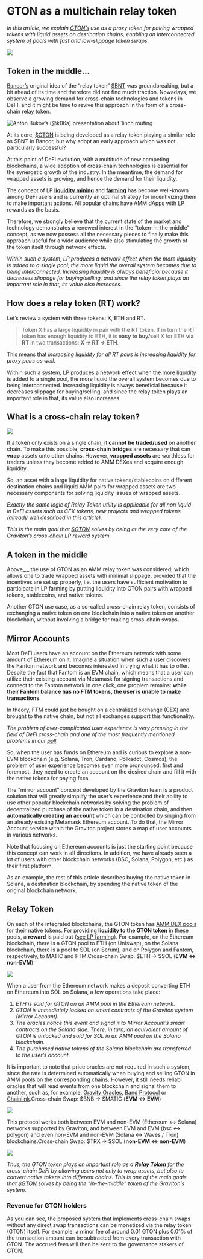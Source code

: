 # GTON as a multichain relay token

_In this article, we explain_ [_GTON’s_](https://v1.graviton.one/gton) _use as a proxy token for pairing wrapped tokens with liquid assets on destination chains, enabling an interconnected system of pools with fast and low-slippage token swaps._

![](https://miro.medium.com/max/1400/0*D-D6QtEk-zShHTVA)

## Token in the middle… <a id="6e59"></a>

[Bancor’s](https://storage.googleapis.com/website-bancor/2018/04/01ba8253-bancor_protocol_whitepaper_en.pdf) original idea of the “relay token” [$BNT](https://www.coingecko.com/en/coins/bancor-network#markets) was groundbreaking, but a bit ahead of its time and therefore did not find much traction. Nowadays, we observe a growing demand for cross-chain technologies and tokens in DeFI, and it might be time to revive this approach in the form of a cross-chain relay token.

![Anton Bukov&#x2019;s \(@k06a\) presentation about 1inch routing](https://miro.medium.com/max/1400/0*Q_Hmxd9AbvqdEApy)

At its core, [$GTON](https://www.coingecko.com/en/coins/graviton#markets) is being developed as a relay token playing a similar role as $BNT in Bancor, but why adopt an early approach which was not particularly successful?

At this point of DeFi evolution, with a multitude of new competing blockchains, a wide adoption of cross-chain technologies is essential for the synergetic growth of the industry. In the meantime, the demand for wrapped assets is growing, and hence the demand for their liquidity.

The concept of LP [**liquidity mining**](https://www.youtube.com/watch?v=cizLhxSKrAc) and [**farming**](https://www.youtube.com/watch?v=ClnnLI1SClA) has become well-known among DeFi users and is currently an optimal strategy for incentivizing them to make important actions. All popular chains have AMM dApps with LP rewards as the basis.

Therefore, we strongly believe that the current state of the market and technology demonstrates a renewed interest in the “token-in-the-middle” concept, as we now possess all the necessary pieces to finally make this approach useful for a wide audience while also stimulating the growth of the token itself through network effects.

_Within such a system, LP produces a network effect when the more liquidity is added to a single pool, the more liquid the overall system becomes due to being interconnected. Increasing liquidity is always beneficial because it decreases slippage for buying/selling, and since the relay token plays an important role in that, its value also increases._

## How does a relay token \(RT\) work? <a id="6093"></a>

Let’s review a system with three tokens: X, ETH and RT.

> Token X has a large liquidity in pair with the RT token. If in turn the RT token has enough liquidity to ETH, it is **easy to buy/sell** X for ETH **via RT** in two transactions: **X -&gt; RT -&gt; ETH**.

This means that _increasing liquidity for all RT pairs is increasing liquidity for proxy pairs as well_.

Within such a system, LP produces a network effect when the more liquidity is added to a single pool, the more liquid the overall system becomes due to being interconnected. Increasing liquidity is always beneficial because it decreases slippage for buying/selling, and since the relay token plays an important role in that, its value also increases.

## What is a cross-chain relay token? <a id="618f"></a>

![](https://miro.medium.com/max/1400/0*lpADx8MpBJMjVUso)

If a token only exists on a single chain, it **cannot be traded/used** on another chain. To make this possible, **cross-chain bridges** are necessary that can **wrap** assets onto other chains. However, **wrapped assets** are worthless for traders unless they become added to AMM DEXes and acquire enough liquidity.

So, an asset with a large liquidity for native tokens/stablecoins on different destination chains and liquid AMM pairs for wrapped assets are two necessary components for solving liquidity issues of wrapped assets.

_Exactly the same logic of Relay Token utility is applicable for all non liquid in DeFi assets such as CEX tokens, new projects and wrapped tokens \(already well described in this article\)._

_This is the main goal that_ [_$GTON_](https://v1.graviton.one/gton) _solves by being at the very core of the Graviton’s cross-chain LP reward system._

## A token in the middle <a id="f98b"></a>

Above_,_ the use of GTON as an AMM relay token was considered, which allows one to trade wrapped assets with minimal slippage, provided that the incentives are set up properly, i.e. the users have sufficient motivation to participate in LP farming by putting liquidity into GTON pairs with wrapped tokens, stablecoins, and native tokens.

Another GTON use case, as a so-called cross-chain relay token, consists of exchanging a native token on one blockchain into a native token on another blockchain, without involving a bridge for making cross-chain swaps.

## Mirror Accounts <a id="75a1"></a>

Most DeFi users have an account on the Ethereum network with some amount of Ethereum on it. Imagine a situation when such a user discovers the Fantom network and becomes interested in trying what it has to offer. Despite the fact that Fantom is an EVM chain, which means that a user can utilize their existing account via Metamask for signing transactions and connect to the Fantom network in one click, one problem remains: **while their Fantom balance has no FTM tokens, the user is unable to make transactions**.

In theory, FTM could just be bought on a centralized exchange \(CEX\) and brought to the native chain, but not all exchanges support this functionality.

_The problem of over-complicated user experience is very pressing in the field of DeFi cross-chain and one of the most frequently mentioned problems in our_ [_poll_](https://twitter.com/OneGraviton/status/1408090152799453193?s=20)_._

So, when the user has funds on Ethereum and is curious to explore a non-EVM blockchain \(e.g. Solana, Tron, Cardano, Polkadot, Cosmos\), the problem of user experience becomes even more pronounced: first and foremost, they need to create an account on the desired chain and fill it with the native tokens for paying fees.

The “mirror account” concept developed by the Graviton team is a product solution that will greatly simplify the user’s experience and their ability to use other popular blockchain networks by solving the problem of decentralized purchase of the native token in a destination chain, and then **automatically creating an account** which can be controlled by singing from an already existing Metamask Ethereum account. To do that, the Mirror Account service within the Graviton project stores a map of user accounts in various networks.

Note that focusing on Ethereum accounts is just the starting point because this concept can work in all directions. In addition, we have already seen a lot of users with other blockchain networks \(BSC, Solana, Polygon, etc.\) as their first platform.

As an example, the rest of this article describes buying the native token in Solana, a destination blockchain, by spending the native token of the original blockchain network.

## Relay Token <a id="107f"></a>

On each of the integrated blockchains, the GTON token has [AMM DEX pools](https://www.youtube.com/watch?v=cizLhxSKrAc) for their native tokens. For providing **liquidity to the GTON token** in these pools, a **reward** is paid out \([see LP farming](https://forum.graviton.one/t/staking-farming-allocations-distribution/51/14)\). For example, on the Ethereum blockchain, there is a GTON pool to ETH \(on Uniswap\), on the Solana blockchain, there is a pool to SOL \(on Serum\), and on Polygon and Fantom, respectively, to MATIC and FTM.Cross-chain Swap: $ETH -&gt; $SOL \(**EVM &lt;-&gt; non-EVM**\)

![](https://miro.medium.com/max/1400/1*ekcAUaplIOxlWLeSCIRzgA@2x.png)

When a user from the Ethereum network makes a deposit converting ETH on Ethereum into SOL on Solana, a few operations take place:

1. _ETH is sold for GTON on an AMM pool in the Ethereum network._
2. _GTON is immediately locked on smart contracts of the Graviton system \(Mirror Account\)._
3. _The oracles notice this event and signal it to Mirror Account’s smart contracts on the Solana side. There, in turn, an equivalent amount of GTON is unlocked and sold for SOL in an AMM pool on the Solana blockchain._
4. _The purchased native tokens of the Solana blockchain are transferred to the user’s account._

It is important to note that price oracles are not required in such a system, since the rate is determined automatically when buying and selling GTON in AMM pools on the corresponding chains. However, it still needs reliabl oracles that will read events from one blockchain and signal them to another, such as, for example, [Gravity Oracles](https://gravity.tech/), [Band Protocol](https://bandprotocol.com/) or [Chainlink](https://chain.link/).Cross-chain Swap: $BNB -&gt; $MATIC \(**EVM &lt;-&gt; EVM**\)

![](https://miro.medium.com/max/1400/0*shLUnaI2M-TVT9cU)

This protocol works both between EVM and non-EVM \(Ethereum &lt;-&gt; Solana\) networks supported by Graviton, and between EVM and EVM \(bsc &lt;-&gt; polygon\) and even non-EVM and non-EVM \(Solana &lt;-&gt; Waves / Tron\) blockchains.Cross-chain Swap: $TRX -&gt; $SOL \(**non-EVM &lt;-&gt; non-EVM**\)

![](https://miro.medium.com/max/1400/1*3tjUHZU9IWPkrpviR1ABsw@2x.png)

_Thus, the GTON token plays an important role as a_ _**Relay Token**_ _for the cross-chain DeFi by allowing users not only to wrap assets, but also to convert native tokens into different chains. This is one of the main goals that_ [_$GTON_](https://v1.graviton.one/gton) _solves by being the “in-the-middle” token of the Graviton’s system._

### Revenue for GTON holders <a id="b01a"></a>

As you can see, the proposed system that implements cross-chain swaps without any direct swap transactions can be monetized via the relay token \(GTON\) itself. For example, a minor fee of around 0.01 GTON plus 0.01% of the transaction amount can be subtracted from every transaction with GTON. The accrued fees will then be sent to the governance stakers of GTON.

